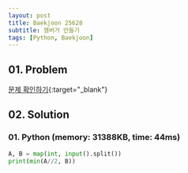 ```yaml
---
layout: post
title: Baekjoon 25628
subtitle: 햄버거 만들기
tags: [Python, Baekjoon]
---
```


## 01. Problem

[문제 확인하기](https://www.acmicpc.net/problem/25628){:target="_blank"}

## 02. Solution

### 01. Python (memory: 31388KB, time: 44ms)

```Python
A, B = map(int, input().split())
print(min(A//2, B))
```
